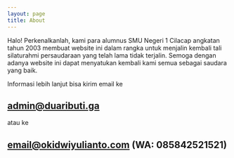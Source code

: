 ```yaml
---
layout: page
title: About
---
```


Halo! Perkenalkanlah, kami para alumnus SMU Negeri 1 Cilacap angkatan tahun 2003 membuat website ini dalam rangka untuk menjalin kembali tali silaturahmi persaudaraan yang telah lama tidak terjalin. Semoga dengan adanya website ini dapat menyatukan kembali kami semua sebagai saudara yang baik.

Informasi lebih lanjut bisa kirim email ke

## admin@duaributi.ga 

atau ke 

## email@okidwiyulianto.com (WA: 085842521521)
